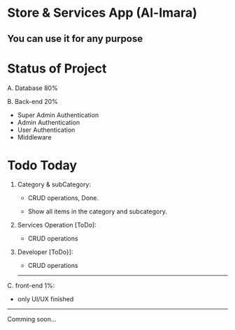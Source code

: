 # Store & Services App (Al-Imara)

## You can use it for any purpose

# Status of Project

A. Database 80%

B. Back-end 20%

- Super Admin Authentication
- Admin Authentication
- User Authentication
- Middleware

# Todo Today

1. Category & subCategory:

   - CRUD operations, Done.

   - Show all items in the category and subcategory.

2. Services Operation [ToDo]:

   - CRUD operations

3. Developer [ToDo}]:

   - CRUD operations

   ***

C. front-end 1%:

- only UI/UX finished

---

Comming soon...
